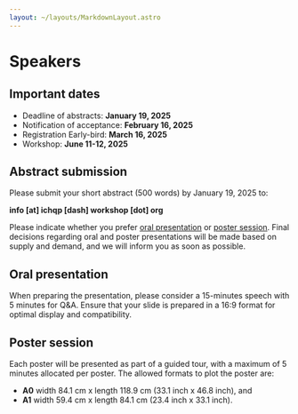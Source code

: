```yaml
---
layout: ~/layouts/MarkdownLayout.astro
---
```


# Speakers

## Important dates 

- Deadline of abstracts: **January 19, 2025**
- Notification of acceptance: **February 16, 2025**
- Registration Early-bird: **March 16, 2025**
- Workshop: **June 11-12, 2025**

## Abstract submission

Please submit your short abstract (500 words) by January 19, 2025 to:

**info [at] ichqp [dash] workshop [dot] org**

Please indicate whether you prefer [oral presentation](#oral-presentation) or [poster session](#poster-session). 
Final decisions regarding oral and poster presentations will be made based on supply and demand, and we will inform you as soon as possible.

## Oral presentation

When preparing the presentation, please consider a 15-minutes speech with 5 minutes for Q&A. Ensure that your slide is prepared in a 16:9 format for optimal display and compatibility.

## Poster session

Each poster will be presented as part of a guided tour, with a maximum of 5 minutes allocated per poster. The allowed formats to plot the poster are: 

- **A0** width 84.1 cm x length 118.9 cm (33.1 inch x 46.8 inch), and 
- **A1** width 59.4 cm x length 84.1 cm (23.4 inch x 33.1 inch). 
